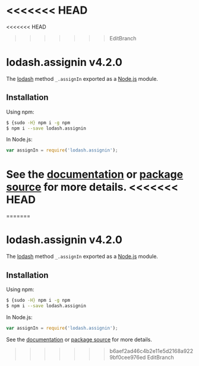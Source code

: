 <<<<<<< HEAD
=======
<<<<<<< HEAD
>>>>>>> EditBranch
# lodash.assignin v4.2.0

The [lodash](https://lodash.com/) method `_.assignIn` exported as a [Node.js](https://nodejs.org/) module.

## Installation

Using npm:
```bash
$ {sudo -H} npm i -g npm
$ npm i --save lodash.assignin
```

In Node.js:
```js
var assignIn = require('lodash.assignin');
```

See the [documentation](https://lodash.com/docs#assignIn) or [package source](https://github.com/lodash/lodash/blob/4.2.0-npm-packages/lodash.assignin) for more details.
<<<<<<< HEAD
=======
=======
# lodash.assignin v4.2.0

The [lodash](https://lodash.com/) method `_.assignIn` exported as a [Node.js](https://nodejs.org/) module.

## Installation

Using npm:
```bash
$ {sudo -H} npm i -g npm
$ npm i --save lodash.assignin
```

In Node.js:
```js
var assignIn = require('lodash.assignin');
```

See the [documentation](https://lodash.com/docs#assignIn) or [package source](https://github.com/lodash/lodash/blob/4.2.0-npm-packages/lodash.assignin) for more details.
>>>>>>> b6aef2ad46c4b2e11e5d2168a9229bf0cee976ed
>>>>>>> EditBranch

